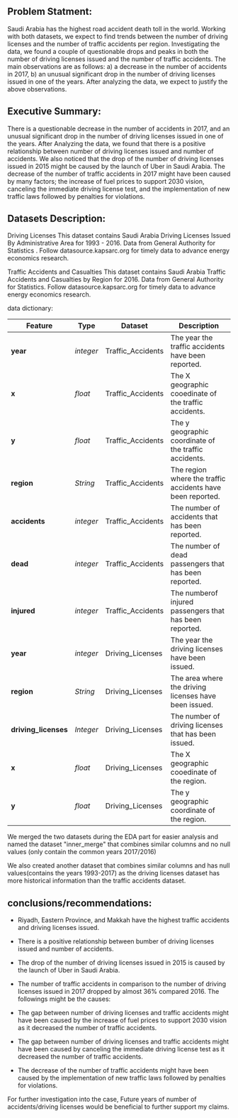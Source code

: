 ## Problem Statment:

Saudi Arabia has the highest road accident death toll in the world. Working with both datasets, we expect to find trends between the number of driving licenses and the number of traffic accidents per region. Investigating the data, we found a couple of questionable drops and peaks in both the number of driving licenses issued and the number of traffic accidents. The main observations are as follows: a) a decrease in the number of accidents in 2017, b) an unusual significant drop in the number of driving licenses issued in one of the years. After analyzing the data, we expect to justify the above observations.


## Executive Summary:

There is a questionable decrease in the number of accidents in 2017, and an unusual significant drop in the number of driving licenses issued in one of the years. After Analyzing the data, we found that there is a positive relationship between number of driving licenses issued and number of accidents. We also noticed that the drop of the number of driving licenses issued in 2015 might be caused by the launch of Uber in Saudi Arabia. The decrease of the number of traffic accidents in 2017 might have been caused by many factors; the increase of fuel prices to support 2030 vision, canceling the immediate driving license test, and the implementation of new traffic laws followed by penalties for violations.


## Datasets Description:

Driving Licenses This dataset contains Saudi Arabia Driving Licenses Issued By Administrative Area for 1993 - 2016. Data from General Authority for Statistics . Follow datasource.kapsarc.org for timely data to advance energy economics research.

Traffic Accidents and Casualties This dataset contains Saudi Arabia Traffic Accidents and Casualties by Region for 2016. Data from General Authority for Statistics. Follow datasource.kapsarc.org for timely data to advance energy economics research.

data dictionary:

|Feature|Type|Dataset|Description|
|---|---|---|---|
|**year**|*integer*|Traffic_Accidents|The year the traffic accidents have been reported.| 
|**x**|*float*|Traffic_Accidents|The X geographic cooedinate of the traffic accidents.|
|**y**|*float*|Traffic_Accidents|The y geographic coordinate of the traffic accidents.| 
|**region**|*String*|Traffic_Accidents|The region where the traffic accidents have been reported.| 
|**accidents**|*integer*|Traffic_Accidents|The number of accidents that has been reported.| 
|**dead**|*integer*|Traffic_Accidents|The number of dead passengers that has been reported.| 
|**injured**|*integer*|Traffic_Accidents|The numberof injured passengers that has been reported.| 
|**year**|*integer*|Driving_Licenses|The year the driving licenses have been issued.| 
|**region**|*String*|Driving_Licenses|The area where the driving licenses have been issued.| 
|**driving_licenses**|*Integer*|Driving_Licenses|The number of driving licenses that has been issued.| 
|**x**|*float*|Driving_Licenses|The X geographic cooedinate of the region.|
|**y**|*float*|Driving_Licenses|The y geographic coordinate of the region.| 

We merged the two datasets during the EDA part for easier analysis and named the dataset "inner_merge" that combines similar columns and no null values (only contain the common years 2017/2016)

We also created another dataset that combines similar columns and has null values(contains the years 1993-2017) as the driving licenses dataset has more historical information than the traffic accidents dataset.


## conclusions/recommendations:

- Riyadh, Eastern Province, and Makkah have the highest traffic accidents and driving licenses issued.
- There is a positive relationship between bumber of driving licenses issued and number of accidents.
- The drop of the number of driving licenses issued in 2015 is caused by the launch of Uber in Saudi Arabia.
- The number of traffic accidents in comparison to the number of driving licenses issued in 2017 dropped by almost 36% compared 2016. The followings might be the causes:

- The gap between number of driving licenses and traffic accidents might have been caused by the increase of fuel prices to support 2030 vision as it decreased the number of traffic accidents.
- The gap between number of driving licenses and traffic accidents might have been caused by canceling the immediate driving license test as it decreased the number of traffic accidents.
- The decrease of the number of traffic accidents might have been caused by the implementation of new traffic laws followed by penalties for violations.

For further investigation into the case, Future years of number of accidents/driving licenses would be beneficial to further support my claims.
